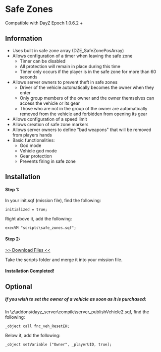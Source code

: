 # Safe Zones
Compatible with DayZ Epoch 1.0.6.2 +

## Information
* Uses built in safe zone array (DZE_SafeZonePosArray)
* Allows configuration of a timer when leaving the safe zone
	* Timer can be disabled
	* All protection will remain in place during this time
	* Timer only occurs if the player is in the safe zone for more than 60 seconds
* Allows server owners to prevent theft in safe zones
	*  Driver of the vehicle automatically becomes the owner when they enter
	*  Only group members of the owner and the owner themselves can access the vehicle or its gear
	*  Those who are not in the group of the owner are automatically removed from the vehicle and forbidden from opening its gear
* Allows configuration of a speed limit
* Allows creation of safe zone markers
* Allows server owners to define "bad weapons" that will be removed from players hands
* Basic functionalities:
	* God mode
	* Vehicle god mode
	* Gear protection
	* Prevents firing in safe zone

## Installation
#### Step 1:
In your init.sqf (mission file), find the following:
```
initialized = true;
```
Right above it, add the following:
```
execVM "scripts\safe_zones.sqf";
```
#### Step 2:
[>> Download Files <<](https://github.com/BigEgg17/Safe-Zones/archive/master.zip "Download Files")

Take the scripts folder and merge it into your mission file.
#### Installation Completed!

## Optional
##### If you wish to set the owner of a vehicle as soon as it is purchased:
In \z\addons\dayz_server\compile\server_publishVehicle2.sqf, find the following:
```
_object call fnc_veh_ResetEH;
```
Below it, add the following:
```
_object setVariable ["Owner", _playerUID, true];
```

